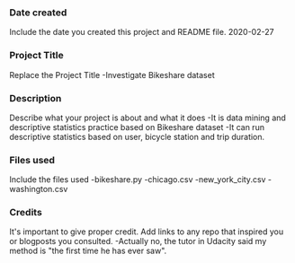 ### Date created
Include the date you created this project and README file.
2020-02-27

### Project Title
Replace the Project Title
-Investigate Bikeshare dataset

### Description
Describe what your project is about and what it does
-It is data mining and descriptive statistics practice based on Bikeshare dataset -It can run descriptive statistics based on user, bicycle station and trip duration.

### Files used
Include the files used
-bikeshare.py
-chicago.csv
-new_york_city.csv
-washington.csv

### Credits
It's important to give proper credit. Add links to any repo that inspired you or blogposts you consulted.
-Actually no, the tutor in Udacity said my method is "the first time he has ever saw".
